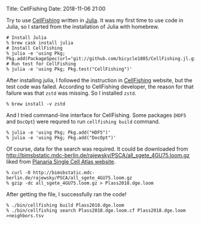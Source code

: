 Title: CellFishing
Date: 2018-11-06 21:00

Try to use [CellFishing](https://doi.org/10.1101/374462) written in [Julia](https://julialang.org). 
It was my first time to use code in Julia, so I started from the installation of Julia with homebrew.

```
# Install Julia
% brew cask install julia
# Install CellFishing
% julia -e 'using Pkg; Pkg.add(PackageSpec(url="git://github.com/bicycle1885/CellFishing.jl.git"))'
# Run test for CellFishing
% julia -e 'using Pkg; Pkg.test("CellFishing")'
```

After installing julia, I followed the instruction in [CellFishing](https://github.com/bicycle1885/CellFishing.jl) website, but the test code was failed. 
According to CellFishing developer, the reason for that failure was that `zstd` was missing. So I installed `zstd`.

```
% brew install -v zstd
```

And I tried command-line interface for CellFishing.
Some packages (`HDF5` and `DocOpt`) were requred to run `cellfishing build` command.

```
% julia -e 'using Pkg; Pkg.add("HDF5")'
% julia -e 'using Pkg; Pkg.add("DocOpt")'
```

Of course, data for the search was required. It could be downloaded from 
http://bimsbstatic.mdc-berlin.de/rajewsky/PSCA/all_sgete_4GU75.loom.gz liked from [Planaria Single Cell Atlas website](https://shiny.mdc-berlin.de/psca/).

```
% curl -O http://bimsbstatic.mdc-berlin.de/rajewsky/PSCA/all_sgete_4GU75.loom.gz 
% gzip -dc all_sgete_4GU75.loom.gz > Plass2018.dge.loom
```

After getting the file, I successfully ran the code!

```
% ./bin/cellfishing build Plass2018.dge.loom
% ./bin/cellfishing search Plass2018.dge.loom.cf Plass2018.dge.loom >neighbors.tsv
```